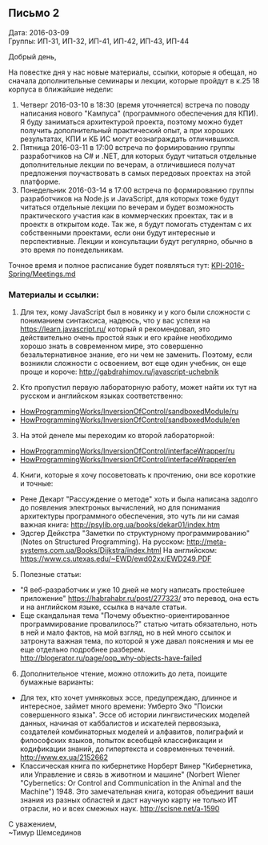 ## Письмо 2

Дата: 2016-03-09  
Группы: ИП-31, ИП-32, ИП-41, ИП-42, ИП-43, ИП-44  

Добрый день,

На повестке дня у нас новые материалы, ссылки, которые я обещал, но сначала
дополнительные семинары и лекции, которые пройдут в к.25 18 корпуса в ближайшие
недели:

1. Четверг 2016-03-10 в 18:30 (время уточняется) встреча по поводу написания
нового "Кампуса" (программного обеспечения для КПИ). Я буду заниматься
архитектурой проекта, поэтому можно будет получить дополнительный практический
опыт, а при хороших результатах, КПИ и КБ ИС могут вознаграждать отличившихся.
2. Пятница 2016-03-11 в 17:00 встреча по формированию группы разработчиков на
C# и .NET, для которых будут читаться отдельные дополнительные лекции по
вечерам, а отличившиеся получат предложения поучаствовать в самых передовых
проектах на этой платформе.
3. Понедельник 2016-03-14 в 17:00 встреча по формированию группы разработчиков
на Node.js и JavaScript, для которых тоже будут читаться отдельные лекции по
вечерам и будет возможность практического участия как в коммерческих проектах,
так и в проектх в открытом коде. Так же, я будут помогать студентам с их
собственными проектами, если они будут интересные и перспективные. Лекции и
консультации будут регулярно, обычно в это время по понедельникам.

Точное время и полное расписание будет появляться тут:
[KPI-2016-Spring/Meetings.md](https://github.com/HowProgrammingWorks/Letters/blob/master/KPI-2016-Spring/Meetings.md)

### Материалы и ссылки:

1. Для тех, кому JavaScript был в новинку и у кого были сложности с пониманием
синтаксиса, надеюсь, что у вас успехи на https://learn.javascript.ru/ который я
рекомендовал, это действительно очень простой язык и его крайне необходимо
хорошо знать в современном мире, это совершенно безальтернативное знание, его ни
чем не заменить. Поэтому, если возникли сложности с освоением, вот еще один
учебник, он еще проще и короче: http://gabdrahimov.ru/javascript-uchebnik

2. Кто пропустил первую лабораторную работу, может найти их тут на русском и
английском языках соответственно:
  * [HowProgrammingWorks/InversionOfControl/sandboxedModule/ru](https://github.com/HowProgrammingWorks/InversionOfControl/tree/master/sandboxedModule/ru)
  * [HowProgrammingWorks/InversionOfControl/sandboxedModule/en](https://github.com/HowProgrammingWorks/InversionOfControl/tree/master/sandboxedModule/en)

3. На этой денеле мы переходим ко второй лабораторной:
  * [HowProgrammingWorks/InversionOfControl/interfaceWrapper/ru](https://github.com/HowProgrammingWorks/InversionOfControl/tree/master/interfaceWrapper/ru)
  * [HowProgrammingWorks/InversionOfControl/interfaceWrapper/en](https://github.com/HowProgrammingWorks/InversionOfControl/tree/master/interfaceWrapper/en)

4. Книги, которые я хочу посоветовать к прочтению, они все короткие и точные:
  * Рене Декарт "Рассуждение о методе" хоть и была написана задолго до появления
  электроных вычислений, но для понимания архитектуры программного обеспечения,
  это чуть ли ни самая важная книга: http://psylib.org.ua/books/dekar01/index.htm
  * Эдсгер Дейкстра "Заметки по структурному программированию" (Notes on
  Structured Programming).
  На русском: http://meta-systems.com.ua/Books/Dijkstra/index.html
  На английском: https://www.cs.utexas.edu/~EWD/ewd02xx/EWD249.PDF

5. Полезные статьи:
  * "Я веб-разработчик и уже 10 дней не могу написать простейшее приложение"
  https://habrahabr.ru/post/277323/ это перевод, она есть и на английском языке,
  ссылка в начале статьи.
  * Еще скандальная тема "Почему объектно-ориентированное программирование
  провалилось?" статью читать обязательно, ноть в ней и мало фактов, на мой
  взгляд, но в ней много ссылок и затронута важная тема, по которой я уже
  давал пояснения и мы ее еще отдельно подробнее разберем.
  http://blogerator.ru/page/oop_why-objects-have-failed

6. Дополнительное чтение, можно отложить до лета, поищите бумажные варианты:
  * Для тех, кто хочет умняковых эссе, предупреждаю, длинное и интересное, займет
  много времени: Умберто Эко "Поиски совершенного языка". Эссе об истории
  лингвистических моделей данных, начиная от каббалистов и искателей первоязыка,
  создателей комбинаторных моделей и алфавитов, полиграфий и философских языков,
  попыток всеобщей классификации и кодификации знаний, до гипертекста и
  современных течений. http://www.ex.ua/2152662
  * Классическая книга по кибернетике Норберт Винер "Кибернетика, или Управление
  и связь в животном и машине" (Norbert Wiener "Cybernetics: Or Control and
  Communication in the Animal and the Machine") 1948. Это замечательная книга,
  которая объединит ваши знания из разных областей и даст научную карту не только
  ИТ отрасли, но и всех смежных наук. http://scisne.net/a-1590

С уважением,  
~Тимур Шемсединов
